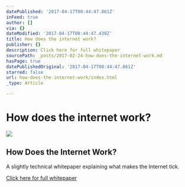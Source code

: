 ```yaml
---
datePublished: '2017-04-17T00:44:47.861Z'
inFeed: true
author: []
via: {}
dateModified: '2017-04-17T00:44:47.430Z'
title: How does the internet work?
publisher: {}
description: Click here for full whitepaper
sourcePath: _posts/2017-02-24-how-does-the-internet-work.md
hasPage: true
datePublishedOriginal: '2017-04-17T00:44:47.861Z'
starred: false
url: how-does-the-internet-work/index.html
_type: Article

---
```

# How does the internet work?

<article style=""><img src="https://imgflo.herokuapp.com/graph/2b2431f8e7ba7b0/06a601e81f298f605fb060d3d02ddcf5/noop.gif?input=https%3A%2F%2Fweb.stanford.edu%2Fclass%2Fmsande91si%2Fwww-spr04%2Freadings%2Fweek1%2FInternetWhitepaper_files%2Fruswp_diag5.gif" /><h1>How Does the Internet Work?</h1><p>A slightly technical whitepaper explaining what makes the Internet tick.</p></article>

[Click here for full whitepaper][0]

[0]: https://web.stanford.edu/class/msande91si/www-spr04/readings/week1/InternetWhitepaper.htm